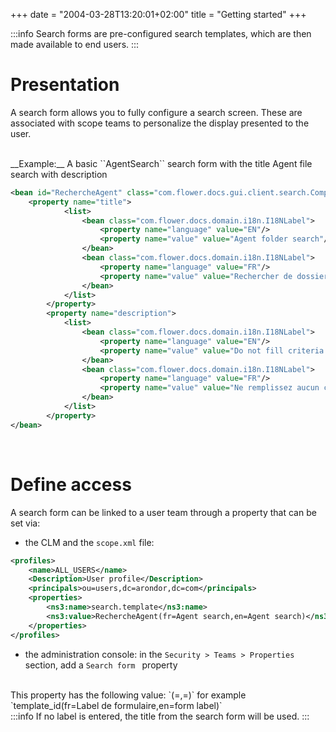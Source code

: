 +++
date = "2004-03-28T13:20:01+02:00"
title = "Getting started"
+++


:::info
Search forms are pre-configured search templates, which are then made available to end users.
:::

# Presentation 
A search form allows you to fully configure a search screen.
These are associated with scope teams to personalize the display presented to the user.

<br/>
__Example:__ A basic ``AgentSearch`` search form with the title Agent file search with description 

```xml      
<bean id="RechercheAgent" class="com.flower.docs.gui.client.search.ComponentSearchPresenter" scope="prototype">
  	<property name="title">
			<list>
				<bean class="com.flower.docs.domain.i18n.I18NLabel">
					<property name="language" value="EN"/>
					<property name="value" value="Agent folder search"/>
				</bean>
				<bean class="com.flower.docs.domain.i18n.I18NLabel">
					<property name="language" value="FR"/>
					<property name="value" value="Rechercher de dossier agent"/>
				</bean>
			</list>
		</property>
		<property name="description">
			<list>
				<bean class="com.flower.docs.domain.i18n.I18NLabel">
					<property name="language" value="EN"/>
					<property name="value" value="Do not fill criteria to find all agent folders"/>
				</bean>
				<bean class="com.flower.docs.domain.i18n.I18NLabel">
					<property name="language" value="FR"/>
					<property name="value" value="Ne remplissez aucun critère pour retrouver l'ensemble des dossiers agents"/>
				</bean>
			</list>
		</property>
</bean>
```

<br/>

# Define access

A search form can be linked to a user team through a property that can be set via:

* the CLM and the `scope.xml` file: 
```xml
<profiles>
	<name>ALL_USERS</name>
	<Description>User profile</Description>
	<principals>ou=users,dc=arondor,dc=com</principals>
	<properties>
		<ns3:name>search.template</ns3:name>
		<ns3:value>RechercheAgent(fr=Agent search,en=Agent search)</ns3:value>
	</properties>
</profiles>
```
* the administration console: in the `Security > Teams > Properties` section, add a `Search form ` property
 
<br/> 
This property has the following value: `<identifiant>(<language>=<label>,<language2>=<label2>)` for example `template_id(fr=Label de formulaire,en=form label)`

<br/>
:::info
If no label is entered, the title from the search form will be used. 
:::
